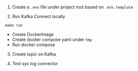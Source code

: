 

1. Create a `.env` file under project root based on `.env.template`

2. Run Kafka Connect locally
```
make run
```
- Create DockerImage
- Create docker compose yaml under `tmp`
- Run docker compose

3. Create topic on Kafka



4. Test sys log connector